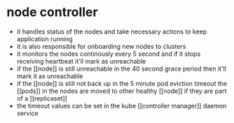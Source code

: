 # node controller
- it handles status of the nodes and take necessary actions to keep application running
- it is also responsible for onboarding new nodes to clusters
- it monitors the nodes continously every 5 second and if it stops receiving heartbeat it'll mark as unreachable
- if the [[node]] is still unreachable in the 40 second grace period then it'll mark it as unreachable 
- if the [[node]] is still not back up in the 5 minute pod eviction timeout the [[pods]] in the nodes are moved to other healthy [[node]] if they are part of a [[replicaset]]
- the timeout values can be set in the kube [[controller manager]] daemon service